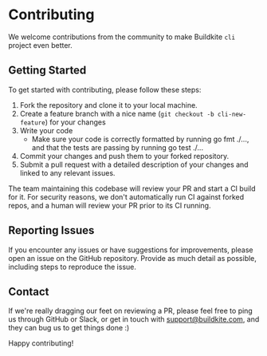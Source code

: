 # Contributing

We welcome contributions from the community to make Buildkite `cli` project even better.

## Getting Started

To get started with contributing, please follow these steps:

1. Fork the repository and clone it to your local machine.
2. Create a feature branch with a nice name (`git checkout -b cli-new-feature`) for your changes
3. Write your code
    * Make sure your code is correctly formatted by running go fmt ./..., and that the tests are passing by running go test ./...
5. Commit your changes and push them to your forked repository.
7. Submit a pull request with a detailed description of your changes and linked to any relevant issues.

The team maintaining this codebase will review your PR and start a CI build for it. For security reasons, we don't automatically run CI against forked repos, and a human will review your PR prior to its CI running.

## Reporting Issues

If you encounter any issues or have suggestions for improvements, please open an issue on the GitHub repository. Provide as much detail as possible, including steps to reproduce the issue.

## Contact

If we're really dragging our feet on reviewing a PR, please feel free to ping us through GitHub or Slack, or get in touch with [support@buildkite.com](mailto:support@buildkite.com), and they can bug us to get things done :) 

Happy contributing!